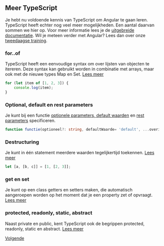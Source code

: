 ## Meer TypeScript

Je hebt nu voldoende kennis van TypeScript om Angular te gaan leren. TypeScript heeft echter nog veel meer 
mogelijkheden. Een aantal daarvan sommen we hier op. Voor meer informatie lees je de 
[uitgebreide documentatie](https://www.typescriptlang.org/docs/tutorial.html). Wil je meteen verder met Angular? Lees
dan over onze 
[tweedaagse training](https://www.ilionx.com/diensten/trainingen/trainingen-angular/ecmascript2015-typescript-2).

### for..of

TypeScript heeft een eenvoudige syntax om over lijsten van objecten te itereren. Deze syntax kan gebruikt worden in
combinatie met arrays, maar ook met de nieuwe types Map en Set.
[Lees meer](https://www.typescriptlang.org/docs/handbook/iterators-and-generators.html)

```TypeScript
for (let item of [1, 2, 3]) {
    console.log(item);
}
```

### Optional, default en rest parameters

Je kunt bij een functie 
[optionele parameters, default waarden](https://www.typescriptlang.org/docs/handbook/functions.html#rest-parameters) en 
[rest parameters](https://www.typescriptlang.org/docs/handbook/functions.html#rest-parameters) specificeren.

```TypeScript
function functie(optioneel?: string, defaultWaarde= 'default', ...overigeParameters: string[]) {}
```

### Destructuring

Je kunt in &eacute;&eacute;n statement meerdere waarden tegelijkertijd toekennen.
[Lees meer](https://www.typescriptlang.org/docs/handbook/variable-declarations.html#destructuring)


```TypeScript
let [a, [b, c]] = [1, [2, 3]];
```


### get en set

Je kunt op een class getters en setters maken, die automatisch aangeroepen worden op het moment dat je een property
zet of opvraagt. [Lees meer](http://www.typescriptlang.org/docs/handbook/classes.html)

### protected, readonly, static, abstract

Naast private en public, kent TypeScript ook de begrippen protected, readonly, static en abstract.
[Lees meer](http://www.typescriptlang.org/docs/handbook/classes.html)

[Volgende](26.training_angular.md)